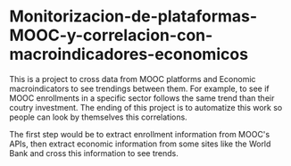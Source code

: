 # Monitorizacion-de-plataformas-MOOC-y-correlacion-con-macroindicadores-economicos
This is a project to cross data from MOOC platforms and Economic macroindicators to see trendings between them.
For example, to see if MOOC enrollments in a specific sector follows the same trend than their coutry investment.
The ending of this project is to automatize this work so people can look by themselves this correlations.

The first step would be to extract enrollment information from MOOC's APIs, then extract economic information from some sites like the World Bank and cross this information to see trends.
